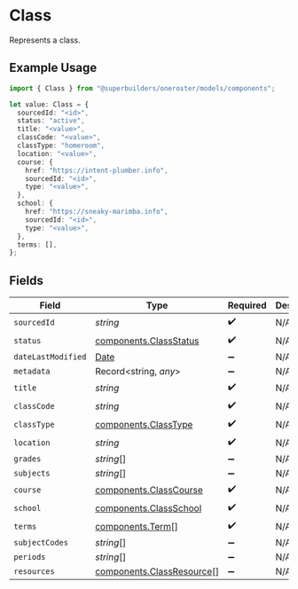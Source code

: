 # Class

Represents a class.

## Example Usage

```typescript
import { Class } from "@superbuilders/oneroster/models/components";

let value: Class = {
  sourcedId: "<id>",
  status: "active",
  title: "<value>",
  classCode: "<value>",
  classType: "homeroom",
  location: "<value>",
  course: {
    href: "https://intent-plumber.info",
    sourcedId: "<id>",
    type: "<value>",
  },
  school: {
    href: "https://sneaky-marimba.info",
    sourcedId: "<id>",
    type: "<value>",
  },
  terms: [],
};
```

## Fields

| Field                                                                                         | Type                                                                                          | Required                                                                                      | Description                                                                                   |
| --------------------------------------------------------------------------------------------- | --------------------------------------------------------------------------------------------- | --------------------------------------------------------------------------------------------- | --------------------------------------------------------------------------------------------- |
| `sourcedId`                                                                                   | *string*                                                                                      | :heavy_check_mark:                                                                            | N/A                                                                                           |
| `status`                                                                                      | [components.ClassStatus](../../models/components/classstatus.md)                              | :heavy_check_mark:                                                                            | N/A                                                                                           |
| `dateLastModified`                                                                            | [Date](https://developer.mozilla.org/en-US/docs/Web/JavaScript/Reference/Global_Objects/Date) | :heavy_minus_sign:                                                                            | N/A                                                                                           |
| `metadata`                                                                                    | Record<string, *any*>                                                                         | :heavy_minus_sign:                                                                            | N/A                                                                                           |
| `title`                                                                                       | *string*                                                                                      | :heavy_check_mark:                                                                            | N/A                                                                                           |
| `classCode`                                                                                   | *string*                                                                                      | :heavy_check_mark:                                                                            | N/A                                                                                           |
| `classType`                                                                                   | [components.ClassType](../../models/components/classtype.md)                                  | :heavy_check_mark:                                                                            | N/A                                                                                           |
| `location`                                                                                    | *string*                                                                                      | :heavy_check_mark:                                                                            | N/A                                                                                           |
| `grades`                                                                                      | *string*[]                                                                                    | :heavy_minus_sign:                                                                            | N/A                                                                                           |
| `subjects`                                                                                    | *string*[]                                                                                    | :heavy_minus_sign:                                                                            | N/A                                                                                           |
| `course`                                                                                      | [components.ClassCourse](../../models/components/classcourse.md)                              | :heavy_check_mark:                                                                            | N/A                                                                                           |
| `school`                                                                                      | [components.ClassSchool](../../models/components/classschool.md)                              | :heavy_check_mark:                                                                            | N/A                                                                                           |
| `terms`                                                                                       | [components.Term](../../models/components/term.md)[]                                          | :heavy_check_mark:                                                                            | N/A                                                                                           |
| `subjectCodes`                                                                                | *string*[]                                                                                    | :heavy_minus_sign:                                                                            | N/A                                                                                           |
| `periods`                                                                                     | *string*[]                                                                                    | :heavy_minus_sign:                                                                            | N/A                                                                                           |
| `resources`                                                                                   | [components.ClassResource](../../models/components/classresource.md)[]                        | :heavy_minus_sign:                                                                            | N/A                                                                                           |
